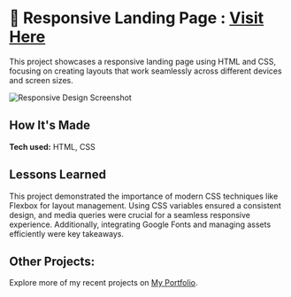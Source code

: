 # 📱 Responsive Landing Page : [Visit Here](https://responsive-khouma.netlify.app/)

This project showcases a responsive landing page using HTML and CSS, focusing on creating layouts that work seamlessly across different devices and screen sizes.

![Responsive Design Screenshot](preview.gif)

## How It's Made

**Tech used:** HTML, CSS

## Lessons Learned
This project demonstrated the importance of modern CSS techniques like Flexbox for layout management. Using CSS variables ensured a consistent design, and media queries were crucial for a seamless responsive experience. Additionally, integrating Google Fonts and managing assets efficiently were key takeaways.

## Other Projects:
Explore more of my recent projects on [My Portfolio](https://faliloukhouma.com).



